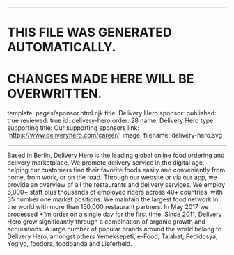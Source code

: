 ----

# THIS FILE WAS GENERATED AUTOMATICALLY.
# CHANGES MADE HERE WILL BE OVERWRITTEN.

template: pages/sponsor.html.njk
title: Delivery Hero
sponsor:
  published: true
  reviewed: true
  id: delivery-hero
  order: 28
  name: Delivery Hero
  type: supporting
  title: Our supporting sponsors
  link: 'https://www.deliveryhero.com/career/'
  image:
    filename: delivery-hero.svg

----

Based in Berlin, Delivery Hero is the leading global online food ordering and
delivery marketplace. We promote delivery service in the digital age, helping
our customers find their favorite foods easily and conveniently from home, from
work, or on the road. Through our website or via our app, we provide an
overview of all the restaurants and delivery services. We employ 6,000+ staff
plus thousands of employed riders across 40+ countries, with 35 number one
market positions. We maintain the largest food network in the world with more
than 150.000 restaurant partners. In May 2017 we processed +1m order on a
single day for the first time. Since 2011, Delivery Hero grew significantly
through a combination of organic growth and acquisitions. A large number of
popular brands around the world belong to Delivery Hero, amongst others
Yemeksepeti, e-Food, Talabat, Pedidosya, Yogiyo, foodora, foodpanda and
Lieferheld.